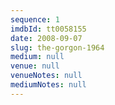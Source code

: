 ```yaml
---
sequence: 1
imdbId: tt0058155
date: 2008-09-07
slug: the-gorgon-1964
medium: null
venue: null
venueNotes: null
mediumNotes: null
---
```


